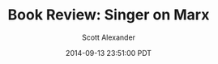 ---
layout: podcast
title: "Book Review: Singer on Marx"
author: Scott Alexander
description: https://slatestarcodex.com/2014/09/13/book-review-singer-on-marx/
date: 2014-09-13 23:51:00 PDT
length: 3986799
duration: 997
guid: book-review-singer-on-marx
---